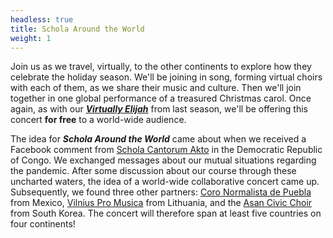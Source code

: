 ```yaml
---
headless: true
title: Schola Around the World
weight: 1
---
```


Join us as we travel, virtually, to the other continents to explore how they celebrate the holiday season.
We'll be joining in song, forming virtual choirs with each of them, as we share their music and culture.
Then we'll join together in one global performance of a treasured Christmas carol. Once again, as with
our [***Virtually Elijah***](https://www.youtube.com/watch?v=mbdE2IhkWwY) from last season, 
we'll be offering this concert **for free** to a world-wide audience.

The idea for ***Schola Around the World*** came about when we received a Facebook comment from 
[Schola Cantorum Akto](https://www.youtube.com/watch?v=iXJctZfr9jM) in the Democratic Republic of Congo.
We exchanged messages about our mutual situations regarding the pandemic. After some
discussion about our course through these uncharted waters, the idea of a world-wide
collaborative concert came up. Subsequently, we found three other partners:
[Coro Normalista de Puebla](https://www.facebook.com/coronormalistadepuebla) from Mexico,
[Vilnius Pro Musica](https://youtu.be/asMm3uTs5WM) from Lithuania, and the
[Asan Civic Choir](https://www.youtube.com/watch?v=FD3C5-lYMh4&list=RDFD3C5-lYMh4&start_radio=1&t=3) from South Korea. The concert
will therefore span at least five countries on four continents!
